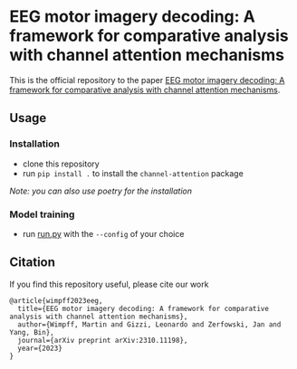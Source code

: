 # EEG motor imagery decoding: A framework for comparative analysis with channel attention mechanisms
This is the official repository to the paper [EEG motor imagery decoding: A framework for comparative analysis with channel attention mechanisms](https://arxiv.org/abs/2310.11198).

## Usage
### Installation
- clone this repository
- run `pip install .` to install the `channel-attention` package

_Note: you can also use poetry for the installation_
### Model training
- run [run.py](channel_attention/run.py) with the `--config` of your choice

## Citation
If you find this repository useful, please cite our work
```
@article{wimpff2023eeg,
  title={EEG motor imagery decoding: A framework for comparative analysis with channel attention mechanisms},
  author={Wimpff, Martin and Gizzi, Leonardo and Zerfowski, Jan and Yang, Bin},
  journal={arXiv preprint arXiv:2310.11198},
  year={2023}
}
```